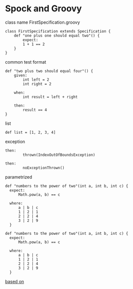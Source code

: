 # Spock and Groovy

class name FirstSpecification.groovy
```
class FirstSpecification extends Specification {
    def "one plus one should equal two"() {
        expect:
        1 + 1 == 2
    }
}
```

common test format
```
def "two plus two should equal four"() {
    given:
        int left = 2
        int right = 2

    when:
        int result = left + right

    then:
        result == 4
}
```

list
```
def list = [1, 2, 3, 4]
```

exception
```
then:
        thrown(IndexOutOfBoundsException)
```
```
then:
        noExceptionThrown()
```

parametrized

```
def "numbers to the power of two"(int a, int b, int c) {
  expect:
      Math.pow(a, b) == c

  where:
      a | b | c
      1 | 2 | 1
      2 | 2 | 4
      3 | 2 | 9
  }
```

```
def "numbers to the power of two"(int a, int b, int c) {
  expect:
      Math.pow(a, b) == c

  where:
      a | b | c
      1 | 2 | 1
      2 | 2 | 4
      3 | 2 | 9
  }
```


[based on](https://www.baeldung.com/groovy-spock)